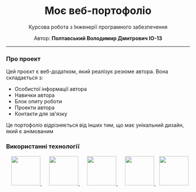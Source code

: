 <div align="center">
		<h1>Моє веб-портофоліо</h1>
    <p>Курсова робота з Інженерії програмного забезпечення<p>
    <p>Автор: <b>Полтавський Володимир Дмитрович IO-13</b></p>
</div>

*** 
### Про проект
Цей проєкт є веб-додатком, який реалізує резюме автора. 
Вона складається з:
* Особистої інформації автора
* Навички автора
* Блок опиту роботи
* Проекти автора
* Контакти для зв'язку

Це портофоліо відрізняється від інших тим, що має унікальний дизайн, який є анімованим


### Використанні технології

<div style="display: flex; justify-content: center;">
    <div align="center">
        <a style="padding: 0 10px;" href="https://reactjs.org">
            <img height="80" src="https://upload.wikimedia.org/wikipedia/commons/thumb/a/a7/React-icon.svg/512px-React-icon.svg.png?20220125121207">
        </a>
        <a style="padding: 0 10px;" href="https://nodejs.org">
            <img width="80" height="80" src="https://cdn.iconscout.com/icon/free/png-256/node-js-1174925.png">
        </a>
        <a style="padding: 0 10px;" href="https://www.typescriptlang.org">
            <img width="80" height="80" src="https://cdn-icons-png.flaticon.com/512/5968/5968381.png">
        </a>
        <a style="padding: 0 10px;" href="https://www.framer.com/motion">
            <img width="80" height="80" src="https://camo.githubusercontent.com/179d66ab2b0321726c88a586c4ad38802e7113a3c98c6fd3f0156c01c98cfd14/68747470733a2f2f6672616d657275736572636f6e74656e742e636f6d2f696d616765732f34386861395a52396f5a51475136675a38595566456c50335430412e706e67">
        </a>
        <a href="https://webpack.js.org">
            <img width="80" height="80" src="https://cdn.iconscout.com/icon/free/png-256/webpack-3629741-3030792.png">
        </a>
    </div>
</div>
